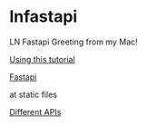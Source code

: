 # lnfastapi
LN Fastapi
Greeting from my Mac!

[Using this tutorial](https://levelup.gitconnected.com/building-a-website-starter-with-fastapi-92d077092864)

[Fastapi](https://fastapi.tiangolo.com/)

at static files

[Different APIs](https://levelup.gitconnected.com/5-advance-features-of-fastapi-you-should-try-7c0ac7eebb3e)